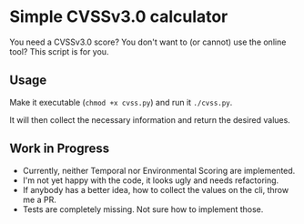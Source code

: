# Simple CVSSv3.0 calculator

You need a CVSSv3.0 score? You don't want to (or cannot) use the online tool?
This script is for you.

## Usage
Make it executable (`chmod +x cvss.py`) and run it `./cvss.py`.

It will then collect the necessary information and return the desired values.

## Work in Progress
 * Currently, neither Temporal nor Environmental Scoring are implemented.
 * I'm not yet happy with the code, it looks ugly and needs refactoring.
 * If anybody has a better idea, how to collect the values on the cli, throw me
   a PR.
 * Tests are completely missing. Not sure how to implement those.
